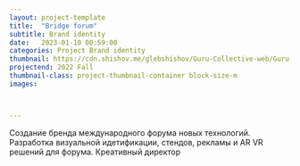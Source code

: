 ```yaml
---
layout: project-template
title:  "Bridge forum"
subtitle: Brand identity
date:   2023-01-10 00:59:00
categories: Project Brand identity
thumbnail: https://cdn.shishov.me/glebshishov/Guru-Collective-web/Guru-Collective-Web-thumbnail.jpg
projectend: 2022 Fall
thumbnail-class: project-thumbnail-container block-size-m
images:



---
```


Создание бренда международного форума новых технологий. Разработка визуальной идетификации, стендов, рекламы и AR VR решений для форума.
Креативный директор